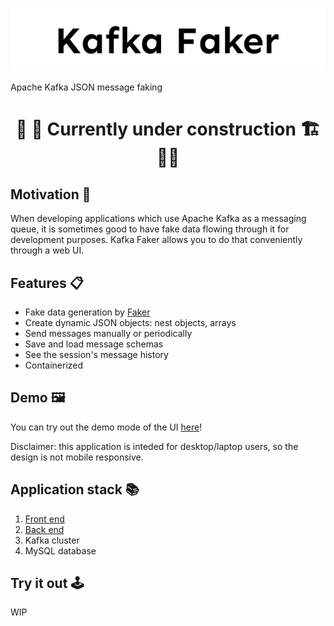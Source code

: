<p align="center">
  <img src="./kafka-faker-logo-background.svg"/>
</p>

Apache Kafka JSON message faking

<h1 align="center">
👷 🚧 Currently under construction 🏗️ 👷‍♀️
</h1>

## Motivation 🤔

When developing applications which use Apache Kafka as a messaging queue, it is sometimes good to have fake data flowing through it for development purposes. Kafka Faker allows you to do that conveniently through a web UI.

## Features 📋

- Fake data generation by [Faker](https://fakerjs.dev/)
- Create dynamic JSON objects: nest objects, arrays
- Send messages manually or periodically
- Save and load message schemas
- See the session's message history
- Containerized

## Demo 🖼️

You can try out the demo mode of the UI [here](https://benasb.github.io/kafka-faker)!

Disclaimer: this application is inteded for desktop/laptop users, so the design is not mobile responsive.

## Application stack 📚

1. [Front end](./front-end/README.md)
2. [Back end](./back-end/README.md)
3. Kafka cluster
4. MySQL database

## Try it out 🕹️

WIP

